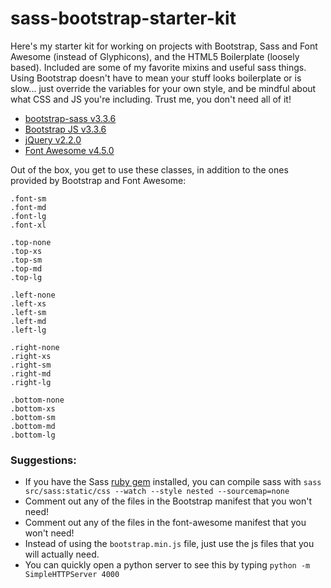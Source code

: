 sass-bootstrap-starter-kit
==========================

Here's my starter kit for working on projects with Bootstrap, Sass and Font Awesome (instead of Glyphicons), and the HTML5 Boilerplate (loosely based). Included are some of my favorite mixins and useful sass things. Using Bootstrap doesn't have to mean your stuff looks boilerplate or is slow... just override the variables for your own style, and be mindful about what CSS and JS you're including. Trust me, you don't need all of it!

* [bootstrap-sass v3.3.6](https://github.com/twbs/bootstrap-sass)
* [Bootstrap JS v3.3.6](https://github.com/twbs/bootstrap)
* [jQuery v2.2.0](http://jquery.com/download/)
* [Font Awesome v4.5.0](https://fortawesome.github.io/Font-Awesome/)

Out of the box, you get to use these classes, in addition to the ones provided by Bootstrap and Font Awesome:

```
.font-sm
.font-md
.font-lg
.font-xl

.top-none
.top-xs
.top-sm
.top-md
.top-lg

.left-none
.left-xs
.left-sm
.left-md
.left-lg

.right-none
.right-xs
.right-sm
.right-md
.right-lg

.bottom-none
.bottom-xs
.bottom-sm
.bottom-md
.bottom-lg
```

### Suggestions:

* If you have the Sass [ruby gem](https://rubygems.org/gems/sass/versions/3.4.21) installed, you can compile sass with `sass src/sass:static/css --watch --style nested --sourcemap=none`
* Comment out any of the files in the Bootstrap manifest that you won't need!
* Comment out any of the files in the font-awesome manifest that you won't need!
* Instead of using the `bootstrap.min.js` file, just use the js files that you will actually need.
* You can quickly open a python server to see this by typing `python -m SimpleHTTPServer 4000`